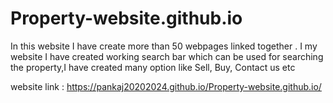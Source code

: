 # Property-website.github.io
In this website I have create more than 50 webpages linked together . I my website I have created working search bar which can be used for searching the property,I have created many option like Sell, Buy, Contact us etc

website link :  https://pankaj20202024.github.io/Property-website.github.io/
